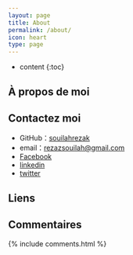 ```yaml
---
layout: page
title: About
permalink: /about/
icon: heart
type: page
---
```


* content
{:toc}

## À propos de moi



## Contactez moi

* GitHub：[souilahrezak](https://github.com/souilahrezak)
* email：rezazsouilah@gmail.com
* [Facebook](https://web.facebook.com/rezak.souilah.5?_rdc=1&_rdr)
* [linkedin](https://www.linkedin.com/in/souilah-rezak-ens-kouba-b01336176)
* [twitter](https://twitter.com/RezakSouilah)


## Liens



## Commentaires

{% include comments.html %}
